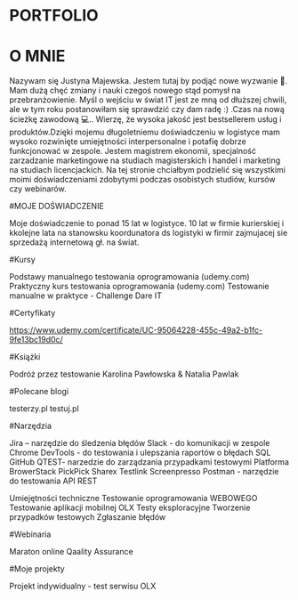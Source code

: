 # PORTFOLIO 

# O MNIE

Nazywam się Justyna Majewska. Jestem tutaj by podjąć nowe wyzwanie 💪. Mam dużą chęć zmiany i nauki czegoś nowego stąd pomysł na przebranżowienie. Myśl o wejściu w świat IT jest ze mną od dłuższej chwili, ale w tym roku postanowiłam się sprawdzić czy dam radę :) .Czas na nową ścieżkę zawodową 💻.. Wierzę, że wysoka jakość jest bestsellerem usług i produktów.Dzięki mojemu długoletniemu  doświadczeniu w logistyce mam wysoko rozwinięte umiejętności interpersonalne i potafię dobrze funkcjonować w zespole. Jestem magistrem ekonomii, specjalność zarzadzanie marketingowe na studiach magisterskich i handel i marketing na studiach licencjackich. Na tej stronie chciałbym podzielić się wszystkimi moimi doświadczeniami zdobytymi podczas osobistych studiów, kursów czy webinarów.

#MOJE DOŚWIADCZENIE 

Moje doświadczenie to ponad 15 lat w logistyce. 10 lat w firmie kurierskiej i kkolejne lata na stanowsku koordunatora ds logistyki w firmir zajmujacej sie sprzedażą internetową gł. na świat.


#Kursy

Podstawy manualnego testowania oprogramowania  (udemy.com)
Praktyczny kurs testowania oprogramowania  (udemy.com)
Testowanie manualne w praktyce - Challenge Dare IT


#Certyfikaty

https://www.udemy.com/certificate/UC-95064228-455c-49a2-b1fc-9fe13bc19d0c/

#Książki

Podróż przez testowanie Karolina Pawłowska & Natalia Pawlak


#Polecane blogi

testerzy.pl
testuj.pl

#Narzędzia

Jira – narzędzie do śledzenia błędów
Slack - do komunikacji w zespole
Chrome DevTools - do testowania i ulepszania raportów o błędach
SQL
GitHub
QTEST- narzedzie do zarządzania przypadkami testowymi
Platforma BrowerStack
PickPick
Sharex
Testlink
Screenpresso
Postman - narzędzie do testowania API REST

Umiejętności techniczne
Testowanie oprogramowania WEBOWEGO
Testowanie aplikacji mobilnej OLX 
Testy eksploracyjne
Tworzenie przypadków testowych
Zgłaszanie błędów

#Webinaria

Maraton online Qaality Assurance

#Moje projekty

Projekt indywidualny - test serwisu OLX
